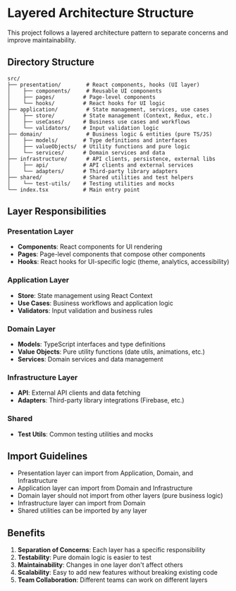 # Layered Architecture Structure

This project follows a layered architecture pattern to separate concerns and improve maintainability.

## Directory Structure

```
src/
├── presentation/        # React components, hooks (UI layer)
│    ├── components/     # Reusable UI components
│    ├── pages/         # Page-level components
│    └── hooks/         # React hooks for UI logic
├── application/         # State management, services, use cases
│    ├── store/         # State management (Context, Redux, etc.)
│    ├── useCases/      # Business use cases and workflows
│    └── validators/    # Input validation logic
├── domain/              # Business logic & entities (pure TS/JS)
│    ├── models/        # Type definitions and interfaces
│    ├── valueObjects/  # Utility functions and pure logic
│    └── services/      # Domain services and data
├── infrastructure/      # API clients, persistence, external libs
│    ├── api/           # API clients and external services
│    └── adapters/      # Third-party library adapters
├── shared/             # Shared utilities and test helpers
│    └── test-utils/    # Testing utilities and mocks
└── index.tsx           # Main entry point
```

## Layer Responsibilities

### Presentation Layer

- **Components**: React components for UI rendering
- **Pages**: Page-level components that compose other components
- **Hooks**: React hooks for UI-specific logic (theme, analytics, accessibility)

### Application Layer

- **Store**: State management using React Context
- **Use Cases**: Business workflows and application logic
- **Validators**: Input validation and business rules

### Domain Layer

- **Models**: TypeScript interfaces and type definitions
- **Value Objects**: Pure utility functions (date utils, animations, etc.)
- **Services**: Domain services and data management

### Infrastructure Layer

- **API**: External API clients and data fetching
- **Adapters**: Third-party library integrations (Firebase, etc.)

### Shared

- **Test Utils**: Common testing utilities and mocks

## Import Guidelines

- Presentation layer can import from Application, Domain, and Infrastructure
- Application layer can import from Domain and Infrastructure
- Domain layer should not import from other layers (pure business logic)
- Infrastructure layer can import from Domain
- Shared utilities can be imported by any layer

## Benefits

1. **Separation of Concerns**: Each layer has a specific responsibility
2. **Testability**: Pure domain logic is easier to test
3. **Maintainability**: Changes in one layer don't affect others
4. **Scalability**: Easy to add new features without breaking existing code
5. **Team Collaboration**: Different teams can work on different layers
